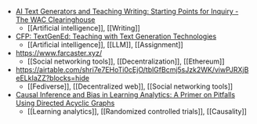 - [AI Text Generators and Teaching Writing: Starting Points for Inquiry - The WAC Clearinghouse](https://wac.colostate.edu/repository/collections/ai-text-generators-and-teaching-writing-starting-points-for-inquiry/)
	- [[Artificial intelligence]], [[Writing]]
- [CFP: TextGenEd: Teaching with Text Generation Technologies](https://docs.google.com/document/d/1vjjablPUReOPH-ky_WAAXyAAFLIVIbZ6BRbG-8AXoms/mobilebasic)
	- [[Artificial intelligence]], [[LLM]], [[Assignment]]
- https://www.farcaster.xyz/
	- [[Social networking tools]], [[Decentralization]], [[Ethereum]]
- https://airtable.com/shri7e7EHoTi0cEjO/tblGfBcmj5sJzk2WK/viwPJRXjBeELkIaZZ?blocks=hide
	- [[Fediverse]], [[Decentralized web]], [[Social networking tools]]
- [Causal Inference and Bias in Learning Analytics: A Primer on Pitfalls Using Directed Acyclic Graphs](https://www.researchgate.net/publication/366267926_Causal_Inference_and_Bias_in_Learning_Analytics_A_Primer_on_Pitfalls_Using_Directed_Acyclic_Graphs)
	- [[Learning analytics]], [[Randomized controlled trials]], [[Causality]]